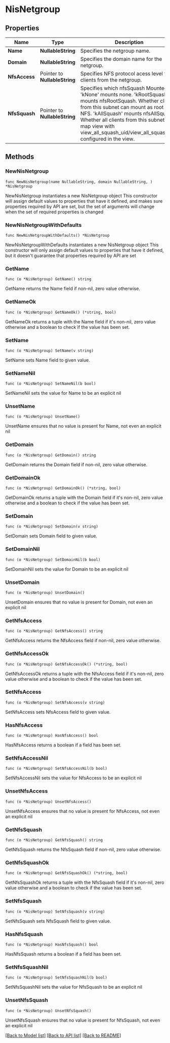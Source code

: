 # NisNetgroup

## Properties

Name | Type | Description | Notes
------------ | ------------- | ------------- | -------------
**Name** | **NullableString** | Specifies the netgroup name. | 
**Domain** | **NullableString** | Specifies the domain name for the netgroup. | 
**NfsAccess** | Pointer to **NullableString** | Specifies NFS protocol acess level for clients from the netgroup. | [optional] 
**NfsSquash** | Pointer to **NullableString** | Specifies which nfsSquash Mounted. &#39;kNone&#39; mounts none. &#39;kRootSquash&#39; mounts nfsRootSquash. Whether clients from this subnet can mount as root on NFS. &#39;kAllSquash&#39; mounts nfsAllSquash. Whether all clients from this subnet can map view with view_all_squash_uid/view_all_squash_gid configured in the view. | [optional] 

## Methods

### NewNisNetgroup

`func NewNisNetgroup(name NullableString, domain NullableString, ) *NisNetgroup`

NewNisNetgroup instantiates a new NisNetgroup object
This constructor will assign default values to properties that have it defined,
and makes sure properties required by API are set, but the set of arguments
will change when the set of required properties is changed

### NewNisNetgroupWithDefaults

`func NewNisNetgroupWithDefaults() *NisNetgroup`

NewNisNetgroupWithDefaults instantiates a new NisNetgroup object
This constructor will only assign default values to properties that have it defined,
but it doesn't guarantee that properties required by API are set

### GetName

`func (o *NisNetgroup) GetName() string`

GetName returns the Name field if non-nil, zero value otherwise.

### GetNameOk

`func (o *NisNetgroup) GetNameOk() (*string, bool)`

GetNameOk returns a tuple with the Name field if it's non-nil, zero value otherwise
and a boolean to check if the value has been set.

### SetName

`func (o *NisNetgroup) SetName(v string)`

SetName sets Name field to given value.


### SetNameNil

`func (o *NisNetgroup) SetNameNil(b bool)`

 SetNameNil sets the value for Name to be an explicit nil

### UnsetName
`func (o *NisNetgroup) UnsetName()`

UnsetName ensures that no value is present for Name, not even an explicit nil
### GetDomain

`func (o *NisNetgroup) GetDomain() string`

GetDomain returns the Domain field if non-nil, zero value otherwise.

### GetDomainOk

`func (o *NisNetgroup) GetDomainOk() (*string, bool)`

GetDomainOk returns a tuple with the Domain field if it's non-nil, zero value otherwise
and a boolean to check if the value has been set.

### SetDomain

`func (o *NisNetgroup) SetDomain(v string)`

SetDomain sets Domain field to given value.


### SetDomainNil

`func (o *NisNetgroup) SetDomainNil(b bool)`

 SetDomainNil sets the value for Domain to be an explicit nil

### UnsetDomain
`func (o *NisNetgroup) UnsetDomain()`

UnsetDomain ensures that no value is present for Domain, not even an explicit nil
### GetNfsAccess

`func (o *NisNetgroup) GetNfsAccess() string`

GetNfsAccess returns the NfsAccess field if non-nil, zero value otherwise.

### GetNfsAccessOk

`func (o *NisNetgroup) GetNfsAccessOk() (*string, bool)`

GetNfsAccessOk returns a tuple with the NfsAccess field if it's non-nil, zero value otherwise
and a boolean to check if the value has been set.

### SetNfsAccess

`func (o *NisNetgroup) SetNfsAccess(v string)`

SetNfsAccess sets NfsAccess field to given value.

### HasNfsAccess

`func (o *NisNetgroup) HasNfsAccess() bool`

HasNfsAccess returns a boolean if a field has been set.

### SetNfsAccessNil

`func (o *NisNetgroup) SetNfsAccessNil(b bool)`

 SetNfsAccessNil sets the value for NfsAccess to be an explicit nil

### UnsetNfsAccess
`func (o *NisNetgroup) UnsetNfsAccess()`

UnsetNfsAccess ensures that no value is present for NfsAccess, not even an explicit nil
### GetNfsSquash

`func (o *NisNetgroup) GetNfsSquash() string`

GetNfsSquash returns the NfsSquash field if non-nil, zero value otherwise.

### GetNfsSquashOk

`func (o *NisNetgroup) GetNfsSquashOk() (*string, bool)`

GetNfsSquashOk returns a tuple with the NfsSquash field if it's non-nil, zero value otherwise
and a boolean to check if the value has been set.

### SetNfsSquash

`func (o *NisNetgroup) SetNfsSquash(v string)`

SetNfsSquash sets NfsSquash field to given value.

### HasNfsSquash

`func (o *NisNetgroup) HasNfsSquash() bool`

HasNfsSquash returns a boolean if a field has been set.

### SetNfsSquashNil

`func (o *NisNetgroup) SetNfsSquashNil(b bool)`

 SetNfsSquashNil sets the value for NfsSquash to be an explicit nil

### UnsetNfsSquash
`func (o *NisNetgroup) UnsetNfsSquash()`

UnsetNfsSquash ensures that no value is present for NfsSquash, not even an explicit nil

[[Back to Model list]](../README.md#documentation-for-models) [[Back to API list]](../README.md#documentation-for-api-endpoints) [[Back to README]](../README.md)


